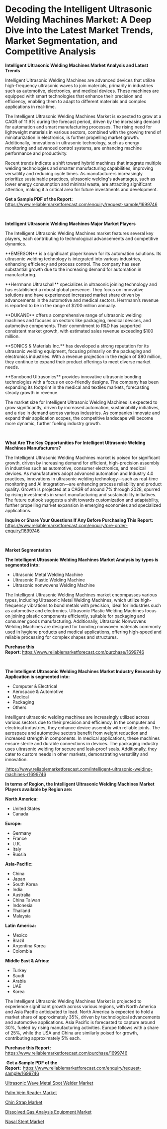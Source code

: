 <p><h1>Decoding the Intelligent Ultrasonic Welding Machines Market: A Deep Dive into the Latest Market Trends, Market Segmentation, and Competitive Analysis</h1></p><p><strong>Intelligent Ultrasonic Welding Machines Market Analysis and Latest Trends</strong></p>
<p><p>Intelligent Ultrasonic Welding Machines are advanced devices that utilize high-frequency ultrasonic waves to join materials, primarily in industries such as automotive, electronics, and medical devices. These machines are equipped with smart technologies that enhance their precision and efficiency, enabling them to adapt to different materials and complex applications in real-time. </p><p>The Intelligent Ultrasonic Welding Machines Market is expected to grow at a CAGR of 11.9% during the forecast period, driven by the increasing demand for automation and smart manufacturing processes. The rising need for lightweight materials in various sectors, combined with the growing trend of miniaturization in electronics, is further propelling market growth. Additionally, innovations in ultrasonic technology, such as energy monitoring and advanced control systems, are enhancing machine performance and productivity. </p><p>Recent trends indicate a shift toward hybrid machines that integrate multiple welding technologies and smarter manufacturing capabilities, improving versatility and reducing cycle times. As manufacturers increasingly prioritize sustainable practices, ultrasonic welding's advantages, such as lower energy consumption and minimal waste, are attracting significant attention, making it a critical area for future investments and development.</p></p>
<p><strong>Get a Sample PDF of the Report:&nbsp;</strong> <a href="https://www.reliablemarketforecast.com/enquiry/request-sample/1699746?utm_campaign=1170&utm_medium=2&utm_source=Github&utm_content=ia&utm_term=20102024&utm_id=intelligent-ultrasonic-welding-machines">https://www.reliablemarketforecast.com/enquiry/request-sample/1699746</a></p>
<p>&nbsp;</p>
<p><strong>Intelligent Ultrasonic Welding Machines Major Market Players</strong></p>
<p><p>The Intelligent Ultrasonic Welding Machines market features several key players, each contributing to technological advancements and competitive dynamics. </p><p>**EMERSON** is a significant player known for its automation solutions. Its ultrasonic welding technology is integrated into various industries, enhancing efficiency and process control. The company has seen substantial growth due to the increasing demand for automation in manufacturing.</p><p>**Herrmann Ultraschall** specializes in ultrasonic joining technology and has established a robust global presence. They focus on innovative solutions and have experienced increased market share driven by advancements in the automotive and medical sectors. Herrmann’s revenue is reported to be in the range of $200 million annually.</p><p>**DUKANE** offers a comprehensive range of ultrasonic welding machines and focuses on sectors like packaging, medical devices, and automotive components. Their commitment to R&D has supported consistent market growth, with estimated sales revenue exceeding $100 million.</p><p>**SONICS & Materials Inc.** has developed a strong reputation for its ultrasonic welding equipment, focusing primarily on the packaging and electronics industries. With a revenue projection in the region of $80 million, they continue to expand their product offerings to meet diverse market needs.</p><p>**Sonobond Ultrasonics** provides innovative ultrasonic bonding technologies with a focus on eco-friendly designs. The company has been expanding its footprint in the medical and textiles markets, forecasting steady growth in revenue.</p><p>The market size for Intelligent Ultrasonic Welding Machines is expected to grow significantly, driven by increased automation, sustainability initiatives, and a rise in demand across various industries. As companies innovate and expand their application scopes, the competitive landscape will become more dynamic, further fueling industry growth.</p></p>
<p>&nbsp;</p>
<p><strong>What Are The Key Opportunities For Intelligent Ultrasonic Welding Machines Manufacturers?</strong></p>
<p><p>The Intelligent Ultrasonic Welding Machines market is poised for significant growth, driven by increasing demand for efficient, high-precision assembly in industries such as automotive, consumer electronics, and medical devices. As manufacturers adopt advanced automation and Industry 4.0 practices, innovations in ultrasonic welding technology—such as real-time monitoring and AI integration—are enhancing process reliability and product quality. Growth is projected at a CAGR of around 7% through 2028, spurred by rising investments in smart manufacturing and sustainability initiatives. The future outlook suggests a shift towards customization and adaptability, further propelling market expansion in emerging economies and specialized applications.</p></p>
<p><strong>Inquire or Share Your Questions If Any Before Purchasing This Report:</strong> <a href="https://www.reliablemarketforecast.com/enquiry/pre-order-enquiry/1699746?utm_campaign=1170&utm_medium=2&utm_source=Github&utm_content=ia&utm_term=20102024&utm_id=intelligent-ultrasonic-welding-machines">https://www.reliablemarketforecast.com/enquiry/pre-order-enquiry/1699746</a></p>
<p>&nbsp;</p>
<p><strong>Market Segmentation</strong></p>
<p><strong>The Intelligent Ultrasonic Welding Machines Market Analysis by types is segmented into:</strong></p>
<p><ul><li>Ultrasonic Metal Welding Machine</li><li>Ultrasonic Plastic Welding Machine</li><li>Ultrasonic nonwovens Welding Machine</li></ul></p>
<p><p>The Intelligent Ultrasonic Welding Machines market encompasses various types, including Ultrasonic Metal Welding Machines, which utilize high-frequency vibrations to bond metals with precision, ideal for industries such as automotive and electronics. Ultrasonic Plastic Welding Machines focus on joining plastic components efficiently, suitable for packaging and consumer goods manufacturing. Additionally, Ultrasonic Nonwovens Welding Machines are designed for bonding nonwoven materials commonly used in hygiene products and medical applications, offering high-speed and reliable processing for complex shapes and structures.</p></p>
<p><strong>Purchase this Report:&nbsp;</strong><a href="https://www.reliablemarketforecast.com/purchase/1699746?utm_campaign=1170&utm_medium=2&utm_source=Github&utm_content=ia&utm_term=20102024&utm_id=intelligent-ultrasonic-welding-machines">https://www.reliablemarketforecast.com/purchase/1699746</a></p>
<p>&nbsp;</p>
<p><strong>The Intelligent Ultrasonic Welding Machines Market Industry Research by Application is segmented into:</strong></p>
<p><ul><li>Computer & Electrical</li><li>Aerospace & Automotive</li><li>Medical</li><li>Packaging</li><li>Others</li></ul></p>
<p><p>Intelligent ultrasonic welding machines are increasingly utilized across various sectors due to their precision and efficiency. In the computer and electrical industries, they enhance device assembly with reliable joints. The aerospace and automotive sectors benefit from weight reduction and increased strength in components. In medical applications, these machines ensure sterile and durable connections in devices. The packaging industry uses ultrasonic welding for secure and leak-proof seals. Additionally, they cater to custom needs in other markets, demonstrating versatility and innovation.</p></p>
<p><a href="https://www.reliablemarketforecast.com/intelligent-ultrasonic-welding-machines-r1699746?utm_campaign=1170&utm_medium=2&utm_source=Github&utm_content=ia&utm_term=20102024&utm_id=intelligent-ultrasonic-welding-machines">&nbsp;https://www.reliablemarketforecast.com/intelligent-ultrasonic-welding-machines-r1699746</a></p>
<p><strong>In terms of Region, the Intelligent Ultrasonic Welding Machines Market Players available by Region are:</strong></p>
<p>
    <p> <strong> North America: </strong>
        <ul>
            <li>United States</li>
            <li>Canada</li>
        </ul>
        </p> 
    <p> <strong> Europe: </strong>
        <ul>
            <li>Germany</li>
            <li>France</li>
            <li>U.K.</li>
            <li>Italy</li>
            <li>Russia</li>
        </ul>
        </p> 
    <p> <strong> Asia-Pacific: </strong>
        <ul>
            <li>China</li>
            <li>Japan</li>
            <li>South Korea</li>
            <li>India</li>
            <li>Australia</li>
            <li>China Taiwan</li>
            <li>Indonesia</li>
            <li>Thailand</li>
            <li>Malaysia</li>
        </ul>
        </p> 
    <p> <strong> Latin America: </strong>
        <ul>
            <li>Mexico</li>
            <li>Brazil</li>
            <li>Argentina Korea</li>
            <li>Colombia</li>
        </ul>
        </p> 
    <p> <strong> Middle East & Africa: </strong>
        <ul>
            <li>Turkey</li>
            <li>Saudi</li>
            <li>Arabia</li>
            <li>UAE</li>
            <li>Korea</li>
        </ul>
    </p>
    </p>
<p><p>The Intelligent Ultrasonic Welding Machines Market is projected to experience significant growth across various regions, with North America and Asia Pacific anticipated to lead. North America is expected to hold a market share of approximately 35%, driven by technological advancements and automotive applications. Asia Pacific is forecasted to capture around 30%, fueled by rising manufacturing activities. Europe follows with a share of 25%, while the USA and China are similarly poised for growth, contributing approximately 5% each.</p></p>
<p><strong>Purchase this Report: </strong><a href="https://www.reliablemarketforecast.com/purchase/1699746?utm_campaign=1170&utm_medium=2&utm_source=Github&utm_content=ia&utm_term=20102024&utm_id=intelligent-ultrasonic-welding-machines">https://www.reliablemarketforecast.com/purchase/1699746</a></p>
<p>&nbsp;<strong>Get a Sample PDF of the Report:&nbsp;&nbsp;</strong><a href="https://www.reliablemarketforecast.com/enquiry/request-sample/1699746?utm_campaign=1170&utm_medium=2&utm_source=Github&utm_content=ia&utm_term=20102024&utm_id=intelligent-ultrasonic-welding-machines">https://www.reliablemarketforecast.com/enquiry/request-sample/1699746</a></p>
<p><strong></strong></p>
<p><p><a href="https://github.com/birroctaymonyj/Market-Research-Report-List-1/blob/main/ultrasonic-wave-metal-spot-welder-market.md?utm_campaign=1170&utm_medium=2&utm_source=Github&utm_content=ia&utm_term=20102024&utm_id=intelligent-ultrasonic-welding-machines">Ultrasonic Wave Metal Spot Welder Market</a></p><p><a href="https://issuu.com/reportprime-2/docs/palm-vein-reader-market-size-2030.p_510509d262d3be?utm_campaign=1170&utm_medium=2&utm_source=Github&utm_content=ia&utm_term=20102024&utm_id=intelligent-ultrasonic-welding-machines">Palm Vein Reader Market</a></p><p><a href="https://www.linkedin.com/pulse/strategic-forecast-chin-strap-market-growth-trends-size-5rlge?utm_campaign=1170&utm_medium=2&utm_source=Github&utm_content=ia&utm_term=20102024&utm_id=intelligent-ultrasonic-welding-machines">Chin Strap Market</a></p><p><a href="https://issuu.com/reportprime-2/docs/dissolved-gas-analysis-equipment-ma_5733f36907dafb?utm_campaign=1170&utm_medium=2&utm_source=Github&utm_content=ia&utm_term=20102024&utm_id=intelligent-ultrasonic-welding-machines">Dissolved Gas Analysis Equipment Market</a></p><p><a href="https://www.linkedin.com/pulse/emerging-nasal-stent-market-opportunities-analysis-investors-s2rue?utm_campaign=1170&utm_medium=2&utm_source=Github&utm_content=ia&utm_term=20102024&utm_id=intelligent-ultrasonic-welding-machines">Nasal Stent Market</a></p></p>